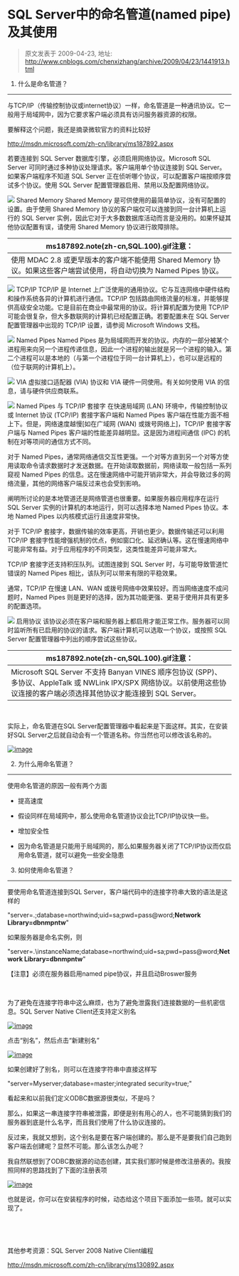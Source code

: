 # SQL Server中的命名管道(named pipe)及其使用 
> 原文发表于 2009-04-23, 地址: http://www.cnblogs.com/chenxizhang/archive/2009/04/23/1441913.html 


1. 什么是命名管道？
-----------

 与TCP/IP（传输控制协议或internet协议）一样，命名管道是一种通讯协议。它一般用于局域网中，因为它要求客户端必须具有访问服务器资源的权限。

 要解释这个问题，我还是摘录微软官方的资料比较好

 <http://msdn.microsoft.com/zh-cn/library/ms187892.aspx>

 若要连接到 SQL Server 数据库引擎，必须启用网络协议。Microsoft SQL Server 可同时通过多种协议处理请求。客户端用单个协议连接到 SQL Server。如果客户端程序不知道 SQL Server 正在侦听哪个协议，可以配置客户端按顺序尝试多个协议。使用 SQL Server 配置管理器启用、禁用以及配置网络协议。

  ![](http://i.msdn.microsoft.com/Global/Images/clear.gif) Shared Memory  Shared Memory 是可供使用的最简单协议，没有可配置的设置。由于使用 Shared Memory 协议的客户端仅可以连接到同一台计算机上运行的 SQL Server 实例，因此它对于大多数数据库活动而言是没用的。如果怀疑其他协议配置有误，请使用 Shared Memory 协议进行故障排除。

  

| ms187892.note(zh-cn,SQL.100).gif注意： |
| --- |
| 使用 MDAC 2.8 或更早版本的客户端不能使用 Shared Memory 协议。如果这些客户端尝试使用，将自动切换为 Named Pipes 协议。  |

   ![](http://i.msdn.microsoft.com/Global/Images/clear.gif) TCP/IP  TCP/IP 是 Internet 上广泛使用的通用协议。它与互连网络中硬件结构和操作系统各异的计算机进行通信。TCP/IP 包括路由网络流量的标准，并能够提供高级安全功能。它是目前在商业中最常用的协议。将计算机配置为使用 TCP/IP 可能会很复杂，但大多数联网的计算机已经配置正确。若要配置未在 SQL Server 配置管理器中出现的 TCP/IP 设置，请参阅 Microsoft Windows 文档。

  ![](http://i.msdn.microsoft.com/Global/Images/clear.gif) Named Pipes  Named Pipes 是为局域网而开发的协议。内存的一部分被某个进程用来向另一个进程传递信息，因此一个进程的输出就是另一个进程的输入。第二个进程可以是本地的（与第一个进程位于同一台计算机上），也可以是远程的（位于联网的计算机上）。

  ![](http://i.msdn.microsoft.com/Global/Images/clear.gif) VIA  虚拟接口适配器 (VIA) 协议和 VIA 硬件一同使用。有关如何使用 VIA 的信息，请与硬件供应商联系。

  ![](http://i.msdn.microsoft.com/Global/Images/clear.gif) Named Pipes 与 TCP/IP 套接字  在快速局域网 (LAN) 环境中，传输控制协议或 Internet 协议 (TCP/IP) 套接字客户端和 Named Pipes 客户端在性能方面不相上下。但是，网络速度越慢[如在广域网 (WAN) 或拨号网络上]，TCP/IP 套接字客户端与 Named Pipes 客户端的性能差异越明显。这是因为进程间通信 (IPC) 的机制在对等项间的通信方式不同。

 对于 Named Pipes，通常网络通信交互性更强。一个对等方直到另一个对等方使用读取命令请求数据时才发送数据。在开始读取数据前，网络读取一般包括一系列窥视 Named Pipes 的信息。这在慢速网络中可能开销非常大，并会导致过多的网络流量，其他的网络客户端反过来也会受到影响。

 阐明所讨论的是本地管道还是网络管道也很重要。如果服务器应用程序在运行 SQL Server 实例的计算机的本地运行，则可以选择本地 Named Pipes 协议。本地 Named Pipes 以内核模式运行且速度非常快。

 对于 TCP/IP 套接字，数据传输的效率更高，开销也更少。数据传输还可以利用 TCP/IP 套接字性能增强机制的优点，例如窗口化、延迟确认等。这在慢速网络中可能非常有益。对于应用程序的不同类型，这类性能差异可能非常大。

 TCP/IP 套接字还支持积压队列。试图连接到 SQL Server 时，与可能导致管道忙错误的 Named Pipes 相比，该队列可以带来有限的平稳效果。

 通常，TCP/IP 在慢速 LAN、WAN 或拨号网络中效果较好。而当网络速度不成问题时，Named Pipes 则是更好的选择，因为其功能更强、更易于使用并具有更多的配置选项。

  ![](http://i.msdn.microsoft.com/Global/Images/clear.gif) 启用协议  该协议必须在客户端和服务器上都启用才能正常工作。服务器可以同时监听所有已启用的协议的请求。客户端计算机可以选取一个协议，或按照 SQL Server 配置管理器中列出的顺序尝试这些协议。

  

| ms187892.note(zh-cn,SQL.100).gif注意： |
| --- |
| Microsoft SQL Server 不支持 Banyan VINES 顺序包协议 (SPP)、多协议、AppleTalk 或 NWLink IPX/SPX 网络协议。以前使用这些协议连接的客户端必须选择其他协议才能连接到 SQL Server。 |

  
  

 实际上，命名管道在SQL Server配置管理器中看起来是下面这样。其实，在安装好SQL Server之后就自动会有一个管道名称。你当然也可以修改该名称的。

 [![image](http://images.cnblogs.com/cnblogs_com/chenxizhang/WindowsLiveWriter/SQLServernamedpipe_9C92/image_thumb.png "image")](http://images.cnblogs.com/cnblogs_com/chenxizhang/WindowsLiveWriter/SQLServernamedpipe_9C92/image_2.png) 

 2. 为什么用命名管道？
------------

 使用命名管道的原因一般有两个方面

 * 提高速度
+ 假设同样在局域网中，那么使用命名管道协议会比TCP/IP协议快一些。

* 增加安全性
+ 因为命名管道是只能用于局域网的，那么如果服务器关闭了TCP/IP协议而仅启用命名管道，就可以避免一些安全隐患

 3. 如何使用命名管道？
------------

  要使用命名管道连接到SQL Server，客户端代码中的连接字符串大致的语法是这样的

 "server=.;database=northwind;uid=sa;pwd=pass@word;**Network Library=dbnmpntw**"

 如果服务器是命名实例，则

 "server=.\instanceName;database=northwind;uid=sa;pwd=pass@word;**Network Library=dbnmpntw**"

 【注意】必须在服务器启用named pipe协议，并且启动Broswer服务

  

 为了避免在连接字符串中这么麻烦，也为了避免泄露我们连接数据的一些机密信息。SQL Server Native Client还支持定义别名

 [![image](http://images.cnblogs.com/cnblogs_com/chenxizhang/WindowsLiveWriter/SQLServernamedpipe_9C92/image_thumb_1.png "image")](http://images.cnblogs.com/cnblogs_com/chenxizhang/WindowsLiveWriter/SQLServernamedpipe_9C92/image_4.png) 

 点击“别名”，然后点击“新建别名”

 [![image](http://images.cnblogs.com/cnblogs_com/chenxizhang/WindowsLiveWriter/SQLServernamedpipe_9C92/image_thumb_2.png "image")](http://images.cnblogs.com/cnblogs_com/chenxizhang/WindowsLiveWriter/SQLServernamedpipe_9C92/image_6.png) 

 如果创建好了别名，则可以在连接字符串中直接这样写

 "server=Myserver;database=master;integrated security=true;"

 看起来和以前我们定义ODBC数据源很类似，不是吗？

 那么，如果这一串连接字符串被泄露，即便是别有用心的人，也不可能猜到我们的服务器到底是什么名字，而且我们使用了什么协议连接的。

 反过来，我就又想到，这个别名是要在客户端创建的。那么是不是要我们自己跑到客户端去创建呢？显然不可能。那么该怎么办呢？

 我自然联想到了ODBC数据源的动态创建，其实我们那时候是修改注册表的。我按照同样的思路找到了下面的注册表项

 [![image](http://images.cnblogs.com/cnblogs_com/chenxizhang/WindowsLiveWriter/SQLServernamedpipe_9C92/image_thumb_3.png "image")](http://images.cnblogs.com/cnblogs_com/chenxizhang/WindowsLiveWriter/SQLServernamedpipe_9C92/image_8.png) 

 也就是说，你可以在安装程序的时候，动态给这个项目下面添加一些项。就可以实现了。

  

  

  其他参考资源：SQL Server 2008 Native Client编程

 <http://msdn.microsoft.com/zh-cn/library/ms130892.aspx>

